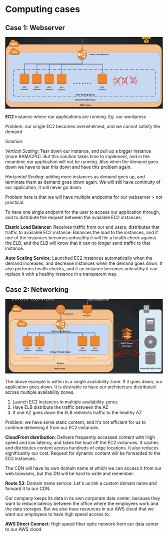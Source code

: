 # Computing cases

## Case 1: Webserver

![Case 1](images/computing-case-1.png)

**EC2** instance where our applications are running. Eg. our wordpress

Problem: our single EC2 becomes overwhelmed, and we cannot satisfy the demand

Solution: 

*Vertical Scaling*: Tear down our instance, and pull up a bigger instance (more RAM/CPU). But this solution takes time to implement, and in the meantime our application will not be running. Also when the demand goes down we have to tear this down and have this problem again. 

*Horizontal Scaling*: adding more instances as demand goes up, and terminate them as demand goes down again. We will still have continuity of our application, it will never go down. 

Problem here is that we will have multiple endpoints for our webserver > not practical. 

To have one single endpoint for the user to access our application through, and to distribute the request between the available EC2 instances:

**Elastic Load Balancer**: Receives traffic from our end users, distributes that traffic to available EC2 instance. Balances the load to the instances, and if one of the instances becomes unhealthy it will file a health check against the ELB, and the ELB will know that it can no longer send traffic to that instance.

**Auto Scaling Service**: Launched EC2 instances automatically when the demand increases, and decrease instances when the demand goes down. It also performs health checks, and if an instance becomes unhealthy it can replace it with a healthy instance in a transparent way.

## Case 2: Networking

![Case 2](images/computing-case-2.png)

The above example is within in a single availability zone. If it goes down, our application goes down.
It is desirable to have our architecture distributed across multiple availability zones.

1. Launch EC2 instances in multiple availability zones
2. Have ELB distribute the traffic between the AZ
3. If one AZ goes down the ELB redirects traffic to the healthy AZ

Problem: we have some static content, and it's not efficient for us to continue delivering it from our EC2 instances. 

**CloudFront distribution**: Delivers frequently accessed content with High speed and low latency, and takes the load off the EC2 instances. It caches and distributes content across hundreds of edge locations. It also reduces significantly our cost. Request for dynamic content will be forwarded to the EC2 instances.

The CDN will have its own domain name at which we can access it from our web browsers, but this DN will be hard to write and remember. 

**Route 53**: Domain name service. Let's us link a custom domain name and forward it to our CDN. 

Our company keeps its data in its own corporate data center, because they want to reduce latency between the office where the employees work and the data storages.
But we also have resources in our AWS cloud that we want our employees to have high speed access to.

**AWS Direct Connect**: High speed fiber optic network from our data center to our AWS cloud. 

